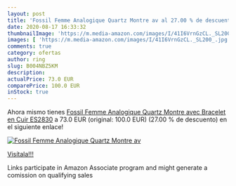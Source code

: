 ```yaml
---
layout: post
title: 'Fossil Femme Analogique Quartz Montre av al 27.00 % de descuento'
date: 2020-08-17 16:33:32
thumbnailImage: 'https://m.media-amazon.com/images/I/41I6VrnGzCL._SL200_.jpg'
images: [ 'https://m.media-amazon.com/images/I/41I6VrnGzCL._SL200_.jpg' ]
comments: true
category: ofertas
author: ring
slug: B004NBZ5KM
description:
actualPrice: 73.0 EUR
comparePrice: 100.0 EUR
inStock: true
---
```


Ahora mismo tienes [Fossil Femme Analogique Quartz Montre avec Bracelet en Cuir ES2830](https://www.amazon.fr/dp/B004NBZ5KM/?tag=tolees0d-21) a 73.0 EUR (original: 100.0 EUR) (27.00 %  de descuento) en el siguiente enlace!

[![Fossil Femme Analogique Quartz Montre av](https://m.media-amazon.com/images/I/41I6VrnGzCL._SL200_.jpg)](https://www.amazon.fr/dp/B004NBZ5KM/?tag=tolees0d-21)

[Visítala!!!](https://www.amazon.fr/dp/B004NBZ5KM/?tag=tolees0d-21)

Links participate in Amazon Associate program and might generate a comission on qualifying sales
